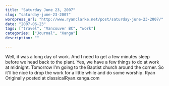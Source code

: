 ```yaml
---
title: "Saturday June 23, 2007"
slug: "saturday-june-23-2007"
wordpress_url: "http://www.ryanclarke.net/post/saturday-june-23-2007/"
date: "2007-06-23"
tags: ["travel", "Vancouver BC", "work"]
categories: ["Journal", "Xanga"]
description: ""

---
```


Well, it was a long day of work. And I need to get a few minutes sleep before we head back to the plant. Yes, we have a few things to do at work at midnight.
Tomorrow I'm going to the Baptist church around the corner. So it'll be nice to drop the work for a little while and do some worship.
Ryan
Originally posted at classicalRyan.xanga.com
